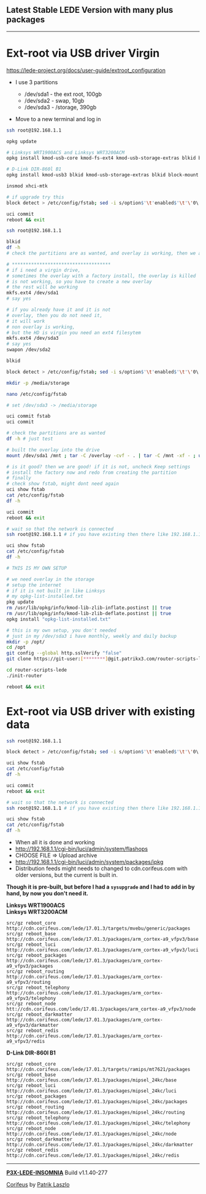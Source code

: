 [//]: #@corifeus-header

## Latest Stable LEDE Version with many plus packages

---
                        
[//]: #@corifeus-header:end
# Ext-root via USB driver Virgin

https://lede-project.org/docs/user-guide/extroot_configuration

* I use 3 partitions
  * /dev/sda1 - the ext root, 100gb
  * /dev/sda2 - swap, 10gb
  * /dev/sda3 - /storage, 390gb

* Move to a new terminal and log in

```bash
ssh root@192.168.1.1

opkg update

# Linksys WRT1900ACS and Linksys WRT3200ACM 
opkg install kmod-usb-core kmod-fs-ext4 kmod-usb-storage-extras blkid block-mount e2fsprogs fdisk 

# D-Link DIR-860l B1
opkg install kmod-usb3 blkid kmod-usb-storage-extras blkid block-mount fdisk e2fsprogs 

insmod xhci-mtk

# if upgrade try this
block detect > /etc/config/fstab; sed -i s/option$'\t'enabled$'\t'\'0\'/option$'\t'enabled$'\t'\'1\'/ /etc/config/fstab; sed -i s#/mnt/sda1#/overlay# /etc/config/fstab; cat /etc/config/fstab;

uci commit
reboot && exit

ssh root@192.168.1.1

blkid
df -h
# check the partitions are as wanted, and overlay is working, then we are done

# ************************************
# if i need a virgin drive, 
# sometimes the overlay with a factory install, the overlay is killed
# is not working, so you have to create a new overlay
# the rest will be working
mkfs.ext4 /dev/sda1
# say yes

# if you already have it and it is not
# overlay, then you do not need it,
# it will work
# non overlay is working,
# but the HD is virgin you need an ext4 filesytem 
mkfs.ext4 /dev/sda3
# say yes
swapon /dev/sda2

blkid

block detect > /etc/config/fstab; sed -i s/option$'\t'enabled$'\t'\'0\'/option$'\t'enabled$'\t'\'1\'/ /etc/config/fstab; sed -i s#/mnt/sda1#/overlay# /etc/config/fstab; cat /etc/config/fstab;

mkdir -p /media/storage

nano /etc/config/fstab

# set /dev/sda3 -> /media/storage

uci commit fstab
uci commit

# check the partitions are as wanted
df -h # just test

# built the overlay into the drive
mount /dev/sda1 /mnt ; tar -C /overlay -cvf - . | tar -C /mnt -xf - ; umount /mnt

# is it good? then we are good! if it is not, uncheck Keep settings 
# install the factory now and redo from creating the partition
# finally 
# check show fstab, might dont need again
uci show fstab 
cat /etc/config/fstab
df -h 

uci commit
reboot && exit

# wait so that the network is connected
ssh root@192.168.1.1 # if you have existing then there like 192.168.1.1

uci show fstab 
cat /etc/config/fstab
df -h 

# THIS IS MY OWN SETUP

# we need overlay in the storage
# setup the internet
# if it is not built in like Linksys
# my opkg-list-installed.txt 
pkg update
rm /usr/lib/opkg/info/kmod-lib-zlib-inflate.postinst || true
rm /usr/lib/opkg/info/kmod-lib-zlib-deflate.postinst || true
opkg install "opkg-list-installed.txt"

# this is my own setup, you don't needed
# just in my /dev/sda3 i have monthly, weekly and daily backup
mkdir -p /opt/ 
cd /opt 
git config --global http.sslVerify "false" 
git clone https://git-user:[********]@git.patrikx3.com/router-scripts-lede.git 

cd router-scripts-lede
./init-router

reboot && exit
```

# Ext-root via USB driver with existing data

```bash
ssh root@192.168.1.1

block detect > /etc/config/fstab; sed -i s/option$'\t'enabled$'\t'\'0\'/option$'\t'enabled$'\t'\'1\'/ /etc/config/fstab; sed -i s#/mnt/sda1#/overlay# /etc/config/fstab; cat /etc/config/fstab;

uci show fstab 
cat /etc/config/fstab
df -h 

uci commit
reboot && exit

# wait so that the network is connected
ssh root@192.168.1.1 # if you have existing then there like 192.168.1.1

uci show fstab 
cat /etc/config/fstab
df -h 


```

* When all it is done and working 
* http://192.168.1.1/cgi-bin/luci/admin/system/flashops
* CHOOSE FILE => Upload archive
* http://192.168.1.1/cgi-bin/luci/admin/system/packages/ipkg
* Distribution feeds might needs to changed to cdn.corifeus.com with older versions, but the current is built in.

**Though it is pre-built, but before I had a ```sysupgrade``` and I had to add in by hand, by now you don't need it.**

**Linksys WRT1900ACS**  
**Linksys WRT3200ACM**  
```text
src/gz reboot_core http://cdn.corifeus.com/lede/17.01.3/targets/mvebu/generic/packages
src/gz reboot_base http://cdn.corifeus.com/lede/17.01.3/packages/arm_cortex-a9_vfpv3/base
src/gz reboot_luci http://cdn.corifeus.com/lede/17.01.3/packages/arm_cortex-a9_vfpv3/luci
src/gz reboot_packages http://cdn.corifeus.com/lede/17.01.3/packages/arm_cortex-a9_vfpv3/packages
src/gz reboot_routing http://cdn.corifeus.com/lede/17.01.3/packages/arm_cortex-a9_vfpv3/routing
src/gz reboot_telephony http://cdn.corifeus.com/lede/17.01.3/packages/arm_cortex-a9_vfpv3/telephony
src/gz reboot_node htt://cdn.corifeus.com/lede/17.01.3/packages/arm_cortex-a9_vfpv3/node
src/gz reboot_darkmatter http://cdn.corifeus.com/lede/17.01.3/packages/arm_cortex-a9_vfpv3/darkmatter
src/gz reboot_redis http://cdn.corifeus.com/lede/17.01.3/packages/arm_cortex-a9_vfpv3/redis
``` 

**D-Link DIR-860l B1**
```text
src/gz reboot_core http://cdn.corifeus.com/lede/17.01.3/targets/ramips/mt7621/packages
src/gz reboot_base http://cdn.corifeus.com/lede/17.01.3/packages/mipsel_24kc/base
src/gz reboot_luci http://cdn.corifeus.com/lede/17.01.3/packages/mipsel_24kc/luci
src/gz reboot_packages http://cdn.corifeus.com/lede/17.01.3/packages/mipsel_24kc/packages
src/gz reboot_routing http://cdn.corifeus.com/lede/17.01.3/packages/mipsel_24kc/routing
src/gz reboot_telephony http://cdn.corifeus.com/lede/17.01.3/packages/mipsel_24kc/telephony
src/gz reboot_node http://cdn.corifeus.com/lede/17.01.3/packages/mipsel_24kc/node
src/gz reboot_darkmatter http://cdn.corifeus.com/lede/17.01.3/packages/mipsel_24kc/darkmatter
src/gz reboot_redis http://cdn.corifeus.com/lede/17.01.3/packages/mipsel_24kc/redis
``` 

[//]: #@corifeus-footer

---

[**P3X-LEDE-INSOMNIA**](https://pages.corifeus.com/) Build v1.1.40-277

[Corifeus](http://www.corifeus.com) by [Patrik Laszlo](http://patrikx3.com)

[//]: #@corifeus-footer:end